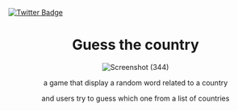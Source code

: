 [![Twitter Badge](https://img.shields.io/badge/Twitter-Profile-informational?style=flat&logo=twitter&logoColor=white&color=1CA2F1)](https://twitter.com/BraydonCoyer)

<div align="center">

 <h1>    Guess the country  </h1>
                                       
![Screenshot (344)](https://github.com/Aniyo44/guess-the-country/assets/109015835/ac45dcb8-382f-4ab1-952c-ef9095b56108)

   <p> a game that display a random word related to a country </p>
  <p> and users try to guess which one from a list of countries </p>


   </div>

